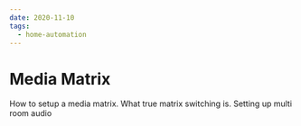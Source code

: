 ```yaml
---
date: 2020-11-10
tags:
  - home-automation
---
```


# Media Matrix

How to setup a media matrix.
What true matrix switching is.
Setting up multi room audio
